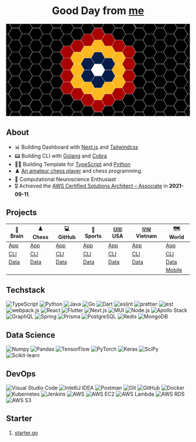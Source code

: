 <div align="center">
  <h1>Good Day from <a href="https://hieudoanm.github.io">me</a></h1>
</div>

<img src="./images/cover.jpg" alt="Cover" style="max-width: 100%" />

## About

- 📊 Building Dashboard with [Next.js](https://nextjs.org/) and [Tailwindcss](https://tailwindcss.com)
- 📟 Building CLI with [Golang](https://go.dev/) and [Cobra](https://cobra.dev/)
- 👨‍💻 Building Template for [TypeScript][organisation-typescript] and [Python][organisation-python]
- ♟️ [An amateur chess player](https://www.chess.com/member/thedarkknighttrilogy) and chess programming.
- 🧠 Computational Neuroscience Enthusiast
- 🎖️ Achieved the [AWS Certified Solutions Architect – Associate](https://www.credly.com/badges/a427ccdc-fc44-4874-a422-21d772e0e4b3?source=linked_in_profile) in **2021-09-11**.

## Projects

| 🧠 Brain           | ♟️ Chess           | 💻 GitHub           | 🏅 Sports           | 🇺🇸 USA           | 🇻🇳 Vietnam           | 🗺️ World               |
| ------------------ | ------------------ | ------------------- | ------------------- | ---------------- | -------------------- | ---------------------- |
| [App][app-brain]   | [App][app-chess]   | [App][app-github]   | [App][app-sports]   | [App][app-usa]   | [App][app-vietnam]   | [App][app-world]       |
| [CLI][cli-brain]   | [CLI][cli-chess]   | [CLI][cli-github]   | [CLI][cli-sports]   | [CLI][cli-usa]   | [CLI][cli-vietnam]   | [CLI][cli-world]       |
| [Data][data-brain] | [Data][data-chess] | [Data][data-github] | [Data][data-sports] | [Data][data-usa] | [Data][data-vietnam] | [Data][data-world]     |
|                    |                    |                     |                     |                  |                      | [Mobile][mobile-world] |

## Techstack

<p>
  <img src="https://raw.githubusercontent.com/houseofsvg/houseofsvg/master/icons/languages/typescript.svg" alt="TypeScript" width="32px" height="32px" />
  <img src="https://raw.githubusercontent.com/houseofsvg/houseofsvg/master/icons/tech/python.svg" alt="Python" width="32px" height="32px" />
  <img src="https://raw.githubusercontent.com/houseofsvg/houseofsvg/master/icons/tech/java.svg" alt="Java" width="32px" height="32px" />
  <img src="https://raw.githubusercontent.com/houseofsvg/houseofsvg/master/icons/google/go.svg" alt="Go" width="32px" height="32px" />
  <img src="https://raw.githubusercontent.com/houseofsvg/houseofsvg/master/icons/tech/dart.svg" alt="Dart" width="32px" height="32px" />
  <img src="https://raw.githubusercontent.com/houseofsvg/houseofsvg/master/icons/tech/eslint.svg" alt="eslint" width="32px" height="32px" />
  <img src="https://raw.githubusercontent.com/houseofsvg/houseofsvg/master/icons/tech/prettier.svg" alt="prettier" width="32px" height="32px" />
  <img src="https://raw.githubusercontent.com/houseofsvg/houseofsvg/master/icons/tech/jest.svg" alt="jest" width="32px" height="32px" />
  <img src="https://raw.githubusercontent.com/houseofsvg/houseofsvg/master/icons/tech/webpack.svg" alt="webpack.js" width="32px" height="32px" />
  <img src="https://raw.githubusercontent.com/houseofsvg/houseofsvg/master/icons/tech/react.svg" alt="React" width="32px" height="32px" />
  <img src="https://raw.githubusercontent.com/houseofsvg/houseofsvg/master/icons/mobile/flutter.svg" alt="Flutter" width="32px" height="32px" />
  <img src="https://raw.githubusercontent.com/houseofsvg/houseofsvg/master/icons/tech/nextjs.svg" alt="Next.js" width="32px" height="32px" />
  <img src="https://raw.githubusercontent.com/houseofsvg/houseofsvg/master/icons/tech/material-ui.svg" alt="MUI" width="32px" height="32px" />
  <img src="https://raw.githubusercontent.com/houseofsvg/houseofsvg/master/icons/tech/nodejs.svg" alt="Node.js" width="32px" height="32px" />
  <img src="https://raw.githubusercontent.com/houseofsvg/houseofsvg/master/icons/meta/apollostack.svg" alt="Apollo Stack" width="32px" height="32px" />
  <img src="https://raw.githubusercontent.com/houseofsvg/houseofsvg/master/icons/meta/graphql.svg" alt="GraphQL" width="32px" height="32px" />
  <img src="https://raw.githubusercontent.com/houseofsvg/houseofsvg/master/icons/tech/spring.svg" alt="Spring" width="32px" height="32px" />
  <img src="https://raw.githubusercontent.com/houseofsvg/houseofsvg/master/icons/tech/prisma.svg" alt="Prisma" width="32px" height="32px" />
  <img src="https://raw.githubusercontent.com/houseofsvg/houseofsvg/master/icons/tech/postgresql.svg" alt="PostgreSQL" width="32px" height="32px" />
  <img src="https://raw.githubusercontent.com/houseofsvg/houseofsvg/master/icons/tech/redis.svg" alt="Redis" width="32px" height="32px" />
  <img src="https://raw.githubusercontent.com/houseofsvg/houseofsvg/master/icons/tech/mongodb.svg" alt="MongoDB" width="32px" height="32px" />
</p>

## Data Science

<p>
  <img src="https://raw.githubusercontent.com/houseofsvg/houseofsvg/master/icons/tech/numpy.svg" alt="Numpy" width="32px" height="32px" />
  <img src="https://raw.githubusercontent.com/houseofsvg/houseofsvg/master/icons/tech/pandas.svg" alt="Pandas" width="32px" height="32px" />
  <img src="https://raw.githubusercontent.com/houseofsvg/houseofsvg/master/icons/tech/tensorflow.svg" alt="TensorFlow" width="32px" height="32px" />
  <img src="https://raw.githubusercontent.com/houseofsvg/houseofsvg/master/icons/tech/pytorch.svg" alt="PyTorch" width="32px" height="32px" />
  <img src="https://raw.githubusercontent.com/houseofsvg/houseofsvg/master/icons/tech/keras.svg" alt="Keras" width="32px" height="32px" />
  <img src="https://raw.githubusercontent.com/houseofsvg/houseofsvg/master/icons/tech/scipy.svg" alt="SciPy" width="32px" height="32px" />
  <img src="https://raw.githubusercontent.com/houseofsvg/houseofsvg/master/icons/tech/scikit-learn.svg" alt="Scikit-learn" width="32px" height="32px" />
</p>

## DevOps

<p>
  <img src="https://raw.githubusercontent.com/houseofsvg/houseofsvg/master/icons/ide/visual-studio-code.svg" alt="Visual Studio Code" width="32px" height="32px" />
  <img src="https://raw.githubusercontent.com/houseofsvg/houseofsvg/master/icons/tech/intellij-idea.svg" alt="IntelliJ IDEA" width="32px" height="32px" />
  <img src="https://raw.githubusercontent.com/houseofsvg/houseofsvg/master/icons/tech/postman.svg" alt="Postman" width="32px" height="32px" />
  <img src="https://raw.githubusercontent.com/houseofsvg/houseofsvg/master/icons/git/git.svg" alt="Git" width="32px" height="32px" />
  <img src="https://raw.githubusercontent.com/houseofsvg/houseofsvg/master/icons/git/github.svg" alt="GitHub" width="32px" height="32px" />
  <img src="https://raw.githubusercontent.com/houseofsvg/houseofsvg/master/icons/devops/docker.svg" alt="Docker" width="32px" height="32px" />
  <img src="https://raw.githubusercontent.com/houseofsvg/houseofsvg/master/icons/tech/kubernetes.svg" alt="Kubernetes" width="32px" height="32px" />
  <img src="https://raw.githubusercontent.com/houseofsvg/houseofsvg/master/icons/ci/jenkins.svg" alt="Jenkins" width="32px" height="32px" />
  <img src="https://raw.githubusercontent.com/houseofsvg/houseofsvg/master/icons/aws/aws.svg" alt="AWS" width="32px" height="32px" />
  <img src="https://raw.githubusercontent.com/houseofsvg/houseofsvg/master/icons/aws/ec2.svg" alt="AWS EC2" width="32px" height="32px" />
  <img src="https://raw.githubusercontent.com/houseofsvg/houseofsvg/master/icons/aws/lambda.svg" alt="AWS Lambda" width="32px" height="32px" />
  <img src="https://raw.githubusercontent.com/houseofsvg/houseofsvg/master/icons/aws/rds.svg" alt="AWS RDS" width="32px" height="32px" />
  <img src="https://raw.githubusercontent.com/houseofsvg/houseofsvg/master/icons/aws/s3.svg" alt="AWS S3" width="32px" height="32px" />
</p>

## Starter

1. [starter.go](https://github.com/hieudoanm/starter.go)

[app-brain]: https://github.com/hieudoanm/app.brain
[app-chess]: https://github.com/hieudoanm/app.chess
[app-github]: https://github.com/hieudoanm/app.github
[app-sports]: https://github.com/hieudoanm/app.sports
[app-usa]: https://github.com/hieudoanm/app.usa
[app-vietnam]: https://github.com/hieudoanm/app.vietnam
[app-world]: https://github.com/hieudoanm/app.world
[cli-brain]: https://github.com/hieudoanm/cli.brain
[cli-chess]: https://github.com/hieudoanm/cli.chess
[cli-github]: https://github.com/hieudoanm/cli.github
[cli-sports]: https://github.com/hieudoanm/cli.sports
[cli-usa]: https://github.com/hieudoanm/cli.usa
[cli-vietnam]: https://github.com/hieudoanm/cli.vietnam
[cli-world]: https://github.com/hieudoanm/cli.world
[data-brain]: https://github.com/hieudoanm/data.brain
[data-chess]: https://github.com/hieudoanm/data.chess
[data-github]: https://github.com/hieudoanm/data.github
[data-sports]: https://github.com/hieudoanm/data.sports
[data-usa]: https://github.com/hieudoanm/data.usa
[data-vietnam]: https://github.com/hieudoanm/data.vietnam
[data-world]: https://github.com/hieudoanm/data.world
[mobile-world]: https://github.com/hieudoanm/mobile.world
[organisation-python]: https://github.com/houseofpython3
[organisation-typescript]: https://github.com/houseoftypescript
